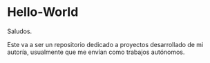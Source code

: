 # Hello-World
  
  Saludos.
  
  Este va a ser un repositorio dedicado a proyectos desarrollado de mi autoría, usualmente que me envían como trabajos autónomos.
